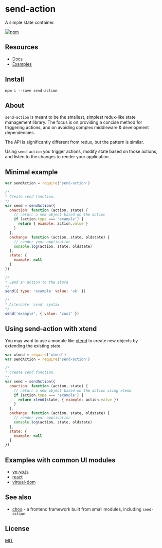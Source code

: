 # send-action

A simple state container. 

[![npm](https://img.shields.io/npm/v/send-action.svg)](http://npmjs.com/send-action)

## Resources
- [Docs](http://sethvincent.com/send-action)
- [Examples](https://github.com/sethvincent/send-action/tree/master/examples)

## Install

```
npm i --save send-action
```

## About

`send-action` is meant to be the smallest, simplest redux-like state management library. The focus is on providing a concise method for triggering actions, and on avoiding complex middleware & development dependencies.

The API is significantly different from redux, but the pattern is similar. 

Using `send-action` you trigger actions, modify state based on those actions, and listen to the changes to render your application.

## Minimal example

```js
var sendAction = require('send-action')

/*
* Create send function.
*/
var send = sendAction({
  onaction: function (action, state) {
    // return a new object based on the action
    if (action.type === 'example') {
      return { example: action.value }
    }
  },
  onchange: function (action, state, oldstate) {
    // render your application
    console.log(action, state, oldstate)
  },
  state: {
    example: null
  }
})

/*
* Send an action to the store
*/
send({ type: 'example' value: 'ok' })

/*
* Alternate `send` syntax
*/
send('example', { value: 'cool' })
```

## Using send-action with xtend

You may want to use a module like [xtend](http://npmjs.com/xtend) to create new objects by extending the existing state.

```js
var xtend = require('xtend')
var sendAction = require('send-action')

/*
* Create send function.
*/
var send = sendAction({
  onaction: function (action, state) {
    // return a new object based on the action using xtend
    if (action.type === 'example') {
      return xtend(state, { example: action.value })
    }
  },
  onchange: function (action, state, oldstate) {
    // render your application
    console.log(action, state, oldstate)
  },
  state: {
    example: null
  }
})
```

## Examples with common UI modules

- [yo-yo.js](/docs/yo-yo.md)
- [react](/docs/react.md)
- [virtual-dom](/docs/virtual-dom.md)

## See also
- [choo](https://github.com/yoshuawuyts/choo) - a frontend framework built from small modules, including `send-action`

## License
[MIT](LICENSE.md)
